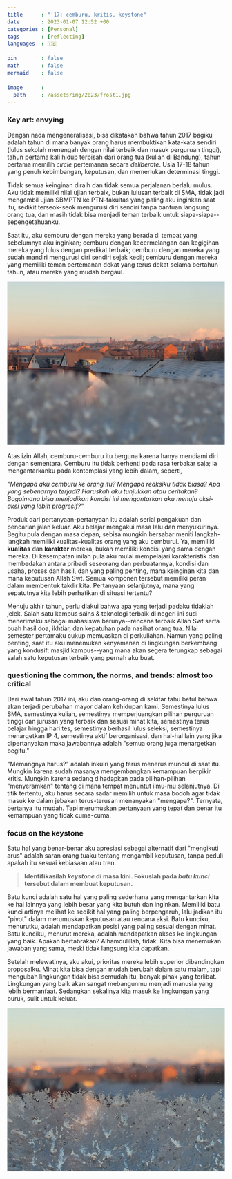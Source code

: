 ```yaml
---
title      : "'17: cemburu, kritis, keystone"
date       : 2023-01-07 12:52 +00
categories : [Personal]
tags       : [reflecting]
languages  : 🇮🇩

pin        : false
math       : false
mermaid    : false

image      :
  path     : /assets/img/2023/frost1.jpg
---
```



### Key art: **envying**

Dengan nada mengeneralisasi, bisa dikatakan bahwa tahun 2017 bagiku adalah tahun di mana banyak orang harus membuktikan kata-kata sendiri (lulus sekolah menengah dengan nilai terbaik dan masuk perguruan tinggi), tahun pertama kali hidup terpisah dari orang tua (kuliah di Bandung), tahun pertama memilih *circle* pertemanan secara *deliberate*. Usia 17-18 tahun yang penuh kebimbangan, keputusan, dan memerlukan determinasi tinggi.

Tidak semua keinginan diraih dan tidak semua perjalanan berlalu mulus. Aku tidak memiliki nilai ujian terbaik, bukan lulusan terbaik di SMA, tidak jadi mengambil ujian SBMPTN ke PTN-fakultas yang paling aku inginkan saat itu, sedikit terseok-seok mengurusi diri sendiri tanpa bantuan langsung orang tua, dan masih tidak bisa menjadi teman terbaik untuk siapa-siapa--sepengetahuanku.

Saat itu, aku cemburu dengan mereka yang berada di tempat yang sebelumnya aku inginkan; cemburu dengan kecermelangan dan kegigihan mereka yang lulus dengan predikat terbaik; cemburu dengan mereka yang sudah mandiri mengurusi diri sendiri sejak kecil; cemburu dengan mereka yang memiliki teman pertemanan dekat yang terus dekat selama bertahun-tahun, atau mereka yang mudah bergaul.

![](/assets/img/2023/frost2.jpg)

Atas izin Allah, cemburu-cemburu itu berguna karena hanya mendiami diri dengan sementara. Cemburu itu tidak berhenti pada rasa terbakar saja; ia mengantarkanku pada kontemplasi yang lebih dalam, seperti,

*"Mengapa aku cemburu ke orang itu? Mengapa reaksiku tidak biasa? Apa yang sebenarnya terjadi? Haruskah aku tunjukkan atau ceritakan? Bagaimana bisa menjadikan kondisi ini mengantarkan aku menuju aksi-aksi yang lebih progresif?"*

Produk dari pertanyaan-pertanyaan itu adalah serial pengakuan dan pencarian jalan keluar. Aku belajar mengakui masa lalu dan menyukurinya. Begitu pula dengan masa depan, sebisa mungkin bersabar meniti langkah-langkah memiliki kualitas-kualitas orang yang aku cemburui. Ya, memiliki **kualitas** dan **karakter** mereka, bukan memiliki kondisi yang sama dengan mereka. Di kesempatan inilah pula aku mulai mempelajari karakteristik dan membedakan antara pribadi seseorang dan perbuatannya, kondisi dan usaha, proses dan hasil, dan yang paling penting, mana keinginan kita dan mana keputusan Allah Swt. Semua komponen tersebut memiliki peran dalam membentuk takdir kita. Pertanyaan selanjutnya, mana yang sepatutnya kita lebih perhatikan di situasi tertentu?

Menuju akhir tahun, perlu diakui bahwa apa yang terjadi padaku tidaklah jelek. Salah satu kampus sains & teknologi terbaik di negeri ini sudi menerimaku sebagai mahasiswa barunya--rencana terbaik Allah Swt serta buah hasil doa, ikhtiar, dan kepatuhan pada nasihat orang tua. Nilai semester pertamaku cukup memuaskan di perkuliahan. Namun yang paling penting, saat itu aku menemukan kenyamanan di lingkungan berkembang yang kondusif: masjid kampus--yang mana akan segera terungkap sebagai salah satu keputusan terbaik yang pernah aku buat.

### questioning the common, the norms, and trends: almost too critical

Dari awal tahun 2017 ini, aku dan orang-orang di sekitar tahu betul bahwa akan terjadi perubahan mayor dalam kehidupan kami. Semestinya lulus SMA, semestinya kuliah, semestinya memperjuangkan pilihan perguruan tinggi dan jurusan yang terbaik dan sesuai minat kita, semestinya terus belajar hingga hari tes, semestinya berhasil lulus seleksi, semestinya menargetkan IP 4, semestinya aktif berorganisasi, dan hal-hal lain yang jika dipertanyakan maka jawabannya adalah "semua orang juga menargetkan begitu."

"Memangnya harus?" adalah inkuiri yang terus menerus muncul di saat itu. Mungkin karena sudah masanya mengembangkan kemampuan berpikir kritis. Mungkin karena sedang dihadapkan pada pilihan-pilihan "menyeramkan" tentang di mana tempat menuntut ilmu-mu selanjutnya. Di titik tertentu, aku harus secara sadar memilih untuk masa bodoh agar tidak masuk ke dalam jebakan terus-terusan menanyakan "mengapa?". Ternyata, bertanya itu mudah. Tapi merumuskan pertanyaan yang tepat dan benar itu kemampuan yang tidak cuma-cuma.

### focus on the keystone

Satu hal yang benar-benar aku apresiasi sebagai alternatif dari "mengikuti arus" adalah saran orang tuaku tentang mengambil keputusan, tanpa peduli apakah itu sesuai kebiasaan atau tren. 

> **Identifikasilah *keystone* di masa kini. Fokuslah pada *batu kunci* tersebut dalam membuat keputusan.**

Batu kunci adalah satu hal yang paling sederhana yang mengantarkan kita ke hal lainnya yang lebih besar yang kita butuh dan inginkan. Memiliki batu kunci artinya melihat ke sedikit hal yang paling berpengaruh, lalu jadikan itu "pivot" dalam merumuskan keputusan atau rencana aksi. Batu kunciku, menurutku, adalah mendapatkan posisi yang paling sesuai dengan minat. Batu kunciku, menurut mereka, adalah mendapatkan akses ke lingkungan yang baik. Apakah bertabrakan? Alhamdulillah, tidak. Kita bisa menemukan jawaban yang sama, meski tidak langsung kita dapatkan.

Setelah melewatinya, aku akui, prioritas mereka lebih superior dibandingkan proposalku. Minat kita bisa dengan mudah berubah dalam satu malam, tapi mengubah lingkungan tidak bisa semudah itu, banyak pihak yang terlibat. Lingkungan yang baik akan sangat mebangunmu menjadi manusia yang lebih bermanfaat. Sedangkan sekalinya kita masuk ke lingkungan yang buruk, sulit untuk keluar.

![](/assets/img/2023/frost1.jpg)
